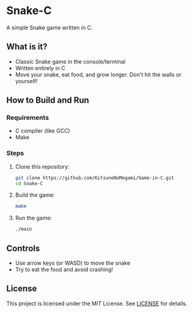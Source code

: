 # Snake-C

A simple Snake game written in C.

## What is it?

- Classic Snake game in the console/terminal
- Written entirely in C
- Move your snake, eat food, and grow longer. Don't hit the walls or yourself!

## How to Build and Run

### Requirements

- C compiler (like GCC)
- Make

### Steps

1. Clone this repository:
   ```bash
   git clone https://github.com/KitsuneNoMegami/Game-in-C.git
   cd Snake-C
   ```

2. Build the game:
   ```bash
   make
   ```

3. Run the game:
   ```bash
   ./main
   ```

## Controls

- Use arrow keys (or WASD) to move the snake
- Try to eat the food and avoid crashing!

## License

This project is licensed under the MIT License. See [LICENSE](../LICENSE) for details.
